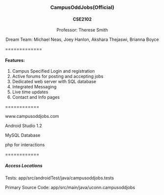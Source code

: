 <h3 align="center">CampusOddJobs(Official)</h3>
<h4 align="center"> CSE2102 </h4>
<p align="center">Professor: Therese Smith</p>
<p align="center">Dream Team: Michael Neas, Joey Hanlon, Akshara Thejaswi, Brianna Boyce</p>
=============
<h4> Features: </h4>
<ol>
  <li>Campus Specified Login and registration</li>
  <li>Active forums for posting and accepting jobs</li>
  <li>Dedicated web server with SQL database</li>
  <li>Integrated Messaging</li>
  <li>Live time updates</li>
  <li>Contact and Info pages</li>
</ol>
============
<p>www.campusoddjobs.com</p>
<p>Android Studio 1.2</p>
<p>MySQL Database</p>
<p>php for interactions</p>
============
<h5>Access Locations</h5>
<p>Tests: app/src/androidTest/java/campusoddjobs.tests</p>
<p>Primary Source Code: app/src/main/java/uconn.campusoddjobs</p>